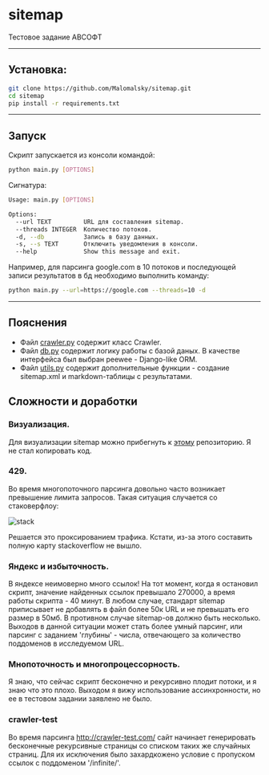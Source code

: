 # sitemap
Тестовое задание АВСОФТ

--- 

## Установка: 

```bash
git clone https://github.com/Malomalsky/sitemap.git
cd sitemap
pip install -r requirements.txt
```

--- 
## Запуск
Скрипт запускается из консоли командой:

```bash
python main.py [OPTIONS]
```

Сигнатура: 

```bash
Usage: main.py [OPTIONS]

Options:
  --url TEXT         URL для составления sitemap.
  --threads INTEGER  Количество потоков.
  -d, --db           Запись в базу данных.
  -s, --s TEXT       Отключить уведомления в консоли.
  --help             Show this message and exit.
```

Например, для парсинга google.com в 10 потоков и последующей записи результатов в бд необходимо выполнить команду: 

```bash
python main.py --url=https://google.com --threads=10 -d
```

--- 
## Пояснения 

* Файл [crawler.py](https://github.com/Malomalsky/sitemap/blob/master/crawler.py) содержит класс Crawler. 
* Файл [db.py](https://github.com/Malomalsky/sitemap/blob/master/db.py) содержит логику работы с базой даных. В качестве интерфейса был выбран peewee - Django-like ORM.
* Файл [utils.py](https://github.com/Malomalsky/sitemap/blob/master/utils.py) содержит дополнительные функции - создание sitemap.xml и markdown-таблицы с результатами. 

## Сложности и доработки

### Визуализация. 

Для визуализации sitemap можно прибегнуть к [этому](https://github.com/Ayima/sitemap-visualization-tool) репозиторию. Я не стал копировать код. 

### 429.
Во время многопоточного парсинга довольно часто возникает превышение лимита запросов. Такая ситуация случается со стаковерфлоу: 

![stack](https://raw.githubusercontent.com/Malomalsky/knowledge_base/master/g-book/stackoverflow.PNG?token=AGSNIZ6YTM6FF3VP7RTSGITAHDECI)

Решается это проксированием трафика. 
Кстати, из-за этого составить полную карту stackoverflow не вышло. 

### Яндекс и избыточность. 
В яндексе неимоверно много ссылок! На тот момент, когда я остановил скрипт, значение найденных ссылок превышало 270000, а время работы скрипта - 40 минут. 
В любом случае, стандарт sitemap приписывает не добавлять в файл более 50к URL и не превышать его размер в 50мб. В противном случае sitemap-ов должно быть несколько. 
Выходов в данной ситуации может стать более умный парсинг, или парсинг с заданием 'глубины' - числа, отвечающего за количество поддоменов в исследуемом URL. 

### Мнопоточность и многопроцессорность. 
Я знаю, что сейчас скрипт бесконечно и рекурсивно плодит потоки, и я знаю что это плохо. Выходом я вижу использование ассинхронности, но ее в тестовом задании заявлено не было. 

### crawler-test
Во время парсинга http://crawler-test.com/ сайт начинает генерировать бесконечные рекурсивные страницы со списком таких же случайных страниц. Для их исключения было захардкожено условие с пропуском ссылок с поддоменом '/infinite/'.  

